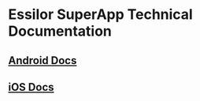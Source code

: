 # Essilor SuperApp Technical Documentation
## [Android Docs](Android-Docs/android.md)
## [iOS Docs](IOS-Docs/ios.md)